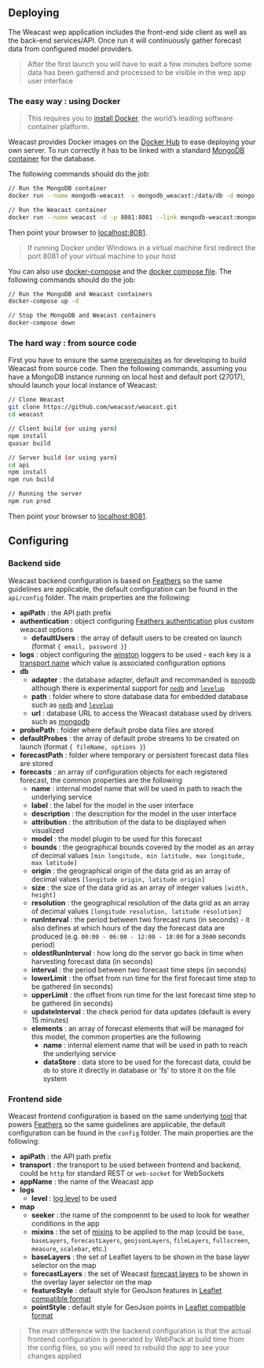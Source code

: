 ## Deploying

The Weacast wep application includes the front-end side client as well as the back-end services/API. Once run it will continuously gather forecast data from configured model providers.

> After the first launch you will have to wait a few minutes before some data has been gathered and processed to be visible in the wep app user interface

### The easy way : using Docker

> This requires you to [install Docker](https://docs.docker.com/engine/installation/), the world’s leading software container platform.

Weacast provides Docker images on the [Docker Hub](https://hub.docker.com/r/weacast/weacast/) to ease deploying your own server. To run correctly it has to be linked with a standard [MongoDB container](https://hub.docker.com/_/mongo/) for the database. 

The following commands should do the job:
```bash
// Run the MongoDB container
docker run --name mongodb-weacast -v mongodb_weacast:/data/db -d mongo

// Run the Weacast container
docker run --name weacast -d -p 8081:8081 --link mongodb-weacast:mongodb weacast/weacast
```

Then point your browser to [localhost:8081](http://localhost:8081).

> If running Docker under Windows in a virtual machine first redirect the port 8081 of your virtual machine to your host

You can also use [docker-compose](https://docs.docker.com/compose/) and the [docker compose file](https://github.com/weacast/weacast/blob/master/docker-compose.yml).
The following commands should do the job:
```bash
// Run the MongoDB and Weacast containers
docker-compose up -d

// Stop the MongoDB and Weacast containers
docker-compose down
```

### The hard way : from source code

First you have to ensure the same [prerequisites](./DEVELOPMENT.MD#prerequisites) as for developing to build Weacast from source code. Then the following commands, assuming you have a MongoDB instance running on local host and default port (27017), should launch your local instance of Weacast:

```bash
// Clone Weacast
git clone https://github.com/weacast/weacast.git
cd weacast

// Client build (or using yarn)
npm install
quasar build

// Server build (or using yarn)
cd api
npm install
npm run build

// Running the server
npm run prod
```

Then point your browser to [localhost:8081](http://localhost:8080).

## Configuring

### Backend side

Weacast backend configuration is based on [Feathers](https://docs.feathersjs.com/guides/advanced/configuration.html) so the same guidelines are applicable, the default configuration can be found in the `api/config` folder. The main properties are the following:
* **apiPath** : the API path prefix
* **authentication** : object configuring [Feathers authentication](https://github.com/feathersjs/feathers-authentication#default-options) plus custom weacast options
  * **defaultUsers** : the array of default users to be created on launch (format `{ email, password }`)
* **logs** : object configuring the [winston](https://github.com/winstonjs/winston) loggers to be used - each key is a [transport name](https://github.com/winstonjs/winston/blob/master/docs/transports.md) which value is associated configuration options
* **db**
  * **adapter** : the database adapter, default and recommanded is [`mongodb`](https://github.com/feathersjs/feathers-mongodb) although there is experimental support for [`nedb`](https://github.com/feathersjs/feathers-nedb) and [`levelup`](https://github.com/feathersjs/feathers-levelup)
  * **path** : folder where to store database data for embedded database such as [`nedb`](https://github.com/feathersjs/feathers-nedb) and [`levelup`](https://github.com/feathersjs/feathers-levelup)
  * **url** : database URL to access the Weacast database used by drivers such as [mongodb](https://github.com/mongodb/node-mongodb-native)
* **probePath** : folder where default probe data files are stored
* **defaultProbes** : the array of default probe streams to be created on launch (format `{ fileName, options }`)
* **forecastPath** : folder where temporary or persistent forecast data files are stored
* **forecasts** : an array of configuration objects for each registered forecast, the common properties are the following
  * **name** : internal model name that will be used in path to reach the underlying service
  * **label** : the label for the model in the user interface
  * **description** : the description for the model in the user interface
  * **attribution** : the attribution of the data to be displayed when visualized
  * **model** : the model plugin to be used for this forecast
  * **bounds** : the geographical bounds covered by the model as an array of decimal values `[min longitude, min latitude, max longitude, max latitude]`
  * **origin** : the geographical origin of the data grid as an array of decimal values `[longitude origin, latitude origin]`
  * **size** : the size of the data grid as an array of integer values `[width, height]`
  * **resolution** : the geographical resolution of the data grid as an array of decimal values `[longitude resolution, latitude resolution]`
  * **runInterval** : the period between two forecast runs (in seconds) - it also defines at which hours of the day the forecast data are produced (e.g. `00:00 - 06:00 - 12:00 - 18:00` for a `3600` seconds period)
  * **oldestRunInterval** : how long do the server go back in time when harvesting forecast data (in seconds)
  * **interval** : the period between two forecast time steps (in seconds)
  * **lowerLimit** : the offset from run time for the first forecast time step to be gathered (in seconds)
  * **upperLimit** : the offset from run time for the last forecast time step to be gathered (in seconds)
  * **updateInterval** : the check period for data updates (default is every 15 minutes)
  * **elements** : an array of forecast elements that will be managed for this model, the common properties are the following
    * **name** : internal element name that will be used in path to reach the underlying service
    * **dataStore** : data store to be used for the forecast data, could be `db` to store it directly in database or 'fs' to store it on the file system

### Frontend side

Weacast frontend configuration is based on the same underlying [tool](https://github.com/lorenwest/node-config) that powers [Feathers](https://docs.feathersjs.com/guides/advanced/configuration.html) so the same guidelines are applicable, the default configuration can be found in the `config` folder. The main properties are the following:
* **apiPath** : the API path prefix
* **transport** : the transport to be used between frontend and backend, could be `http` for standard REST or `web-socket` for WebSockets
* **appName** : the name of the Weacast app
* **logs**
  * **level** : [log level](https://github.com/pimterry/loglevel#documentation) to be used 
* **map**
  * **seeker** : the name of the compoennt to be used to look for weather conditions in the app
  * **mixins** : the set of [mixins](../api/MIXINS.MD) to be applied to the map (could be `base`, `baseLayers`, `forecastLayers`, `geojsonLayers`, `fileLayers`, `fullscreen`, `measure`, `scalebar`, etc.)
  * **baseLayers** : the set of Leaflet layers to be shown in the base layer selector on the map
  * **forecastLayers** : the set of Weacast [forecast layers](../api/LAYERS.MD) to be shown in the overlay layer selector on the map
  * **featureStyle** : default style for GeoJson features in [Leaflet compatible format](http://leafletjs.com/reference-1.0.3.html#path-option)
  * **pointStyle** : default style for GeoJson points in [Leaflet compatible format](http://leafletjs.com/reference-1.0.3.html#marker-option)
  
> The main difference with the backend configuration is that the actual frontend configuration is generated by WebPack at build time from the config files, so you will need to rebuild the app to see your changes applied
